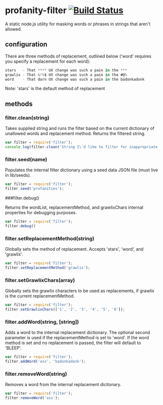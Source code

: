 # profanity-filter [![Build Status](https://travis-ci.org/jwils0n/profanity-filter.png)](https://travis-ci.org/jwils0n/profanity-filter)

A static node.js utility for masking words or phrases in strings that aren't allowed.

## configuration

There are three methods of replacement, outlined below ('word' requires you specify a replacement for each word):

```javascript
stars   - That **** UX change was such a pain in the ***
grawlix - That &!%$ UX change was such a pain in the #@%
word    - That darn UX change was such a pain in the badonkadonk
```

Note: 'stars' is the default method of replacement

## methods

### filter.clean(string)

Takes supplied string and runs the filter based on the current dictionary of unallowed words and replacement method. Returns the filtered string.

```javascript
var filter = require('filter');
console.log(filter.clean('String I\'d like to filter for inappropriate words.'));
```

### filter.seed(name)

Populates the internal filter dictionary using a seed data JSON file (must live in lib/seeds).

```javascript
var filter = require('filter');
filter.seed('profanities');
```

###filter.debug()

Returns the wordList, replacementMethod, and grawlixChars internal properties for debugging purposes.

```javascript
var filter = require('filter');
filter.debug()
```

### filter.setReplacementMethod(string)

Globally sets the method of replacement. Accepts 'stars', 'word', and 'grawlix'.

```javascript
var filter = require('filter');
filter.setReplacementMethod('grawlix');
```

### filter.setGrawlixChars(array)

Globally sets the grawlix characters to be used as replacements, if grawlix is the current replacementMethod.

```javascript
var filter = require('filter');
filter.setGrawlixChars(['1', '2', '3', '4', '5', '6']);
```

### filter.addWord(string, [string])

Adds a word to the internal replacement dictionary. The optional second parameter is used if the replacementMethod is set to 'word'. If the word method is set and no replacement is passed, the filter will default to 'BLEEP'.

```javascript
var filter = require('filter');
filter.addWord('ass', 'badonkadonk');
```

### filter.removeWord(string)

Removes a word from the internal replacement dicitonary.

```javascript
var filter = require('filter');
filter.removeWord('ass');
```